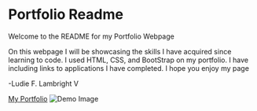 # Portfolio Readme

Welcome to the README for my Portfolio Webpage

On this webpage I will be showcasing the skills I have acquired since learning to code. I used HTML, CSS, and BootStrap on my portfolio.
I have including links to applications I have completed.
I hope you enjoy my page

-Ludie F. Lambright V

[My Portfolio](https://veidul.github.io/Portfolio/)
![Demo Image](.SS.png)
